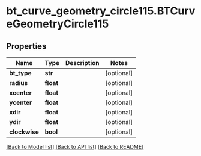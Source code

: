 # bt_curve_geometry_circle115.BTCurveGeometryCircle115

## Properties
Name | Type | Description | Notes
------------ | ------------- | ------------- | -------------
**bt_type** | **str** |  | [optional] 
**radius** | **float** |  | [optional] 
**xcenter** | **float** |  | [optional] 
**ycenter** | **float** |  | [optional] 
**xdir** | **float** |  | [optional] 
**ydir** | **float** |  | [optional] 
**clockwise** | **bool** |  | [optional] 

[[Back to Model list]](../README.md#documentation-for-models) [[Back to API list]](../README.md#documentation-for-api-endpoints) [[Back to README]](../README.md)



